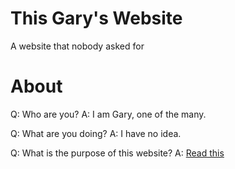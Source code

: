 # This Gary's Website
A website that nobody asked for

# About
Q: Who are you?
A: I am Gary, one of the many.

Q: What are you doing?
A: I have no idea.

Q: What is the purpose of this website?
A: [Read this](README.md)